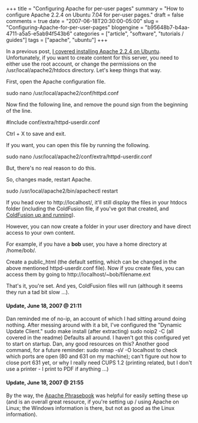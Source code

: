 +++
title = "Configuring Apache for per-user pages"
summary = "How to configure Apache 2.2.4 on Ubuntu 7.04 for per-user pages."
draft = false
comments = true
date = "2007-06-18T20:30:00-05:00"
slug = "Configuring-Apache-for-per-user-pages"
blogengine = "b95648b7-b4aa-4711-a5a5-e5ab94f543b6"
categories = ["article", "software", "tutorials / guides"]
tags = ["apache", "ubuntu"]
+++

<p>
In a previous post, <a href="/words/post/Quickie-Install-Apache-224-on-Ubuntu.aspx">I covered installing Apache 2.2.4 on Ubuntu</a>. Unfortunately, if you want to create content for this server, you need to either use the root account, or change the permissions on the /usr/local/apache2/htdocs directory. Let&#39;s keep things that way.<!--more-->
</p>
<p>
First, open the Apache configuration file.<!--adsense-->
</p>
<p>
<span class="code">sudo nano /usr/local/apache2/conf/httpd.conf</span>
</p>
<p>
Now find the following line, and remove the pound sign from the beginning of the line.
</p>
<p>
<span class="code">#Include conf/extra/httpd-userdir.conf</span>
</p>
<p>
Ctrl + X to save and exit.
</p>
<p>
If you want, you can open this file by running the following.
</p>
<p>
<span class="code">sudo nano /usr/local/apache2/conf/extra/httpd-userdir.conf</span>
</p>
<p>
But, there&#39;s no real reason to do this.
</p>
<p>
So, changes made, restart Apache.
</p>
<p>
<span class="code">sudo /usr/local/apache2/bin/apachectl restart</span>
</p>
<p>
If you head over to http://localhost/, it&#39;ll still display the files in your htdocs folder (including the ColdFusion file, if you&#39;ve got that created, and <a href="/words/post/Quickie-Install-ColdFusion-702-on-Ubuntu-704-with-Apache-224.aspx">ColdFusion up and running</a>).
</p>
<p>
However, you can now create a folder in your user directory and have direct access to your own content.
</p>
<p>
For example, if you have a <strong>bob</strong> user, you have a home directory at /home/bob/.
</p>
<p>
Create a public_html (the default setting, which can be changed in the above mentioned httpd-userdir.conf file). Now if you create files, you can access them by going to http://localhost/~bob/filename.ext
</p>
<p>
That&#39;s it, you&#39;re set. And yes, ColdFusion files will run (although it seems they run a tad bit slow ...).
</p>
<h4>Update, June 18, 2007 @ 21:11</h4>
<p>
Dan reminded me of no-ip, an account of which I had sitting around doing nothing. After messing around with it a bit, I&#39;ve configured the &quot;Dynamic Update Client.&quot; <span class="code_terminal">sudo make install</span> (after extracting) <span class="code_terminal">sudo noip2 -C</span> (all covered in the readme) Defaults all around. I haven&#39;t got this configured yet to start on startup. Dan, any good resources on this? Another good command, for a future reminder: <span class="code">sudo nmap -sV -O localhost</span> to check which ports are open (80 and 631 on my machine); can&#39;t figure out how to close port 631 yet, or why I really need CUPS 1.2 (printing related, but I don&#39;t use a printer - I print to PDF if anything ...)
</p>
<h4>Update, June 18, 2007 @ 21:55</h4>
<p>
By the way, the <a rel="nofollow" href="http://www.amazon.com/gp/product/0672328364/strivinglifen-20/" target="_blank">Apache Phrasebook</a> was helpful for easily setting these up (and is an overall great resource, if you&#39;re setting up / using Apache on Linux; the Windows information is there, but not as good as the Linux information).
</p>

